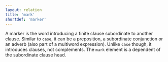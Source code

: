 ```yaml
---
layout: relation
title: 'mark'
shortdef: 'marker'
---
```


A marker is the word introducing a finite clause subordinate to another clause. Similar to <code>case</code>, it can be a preposition, a subordinate conjunction or an adverb (also part of a multiword expression). Unlike <code>case</code> though, it introduces clauses, not complements. The <code>mark</code> element is a dependent of the subordinate clause head.
